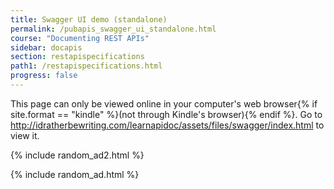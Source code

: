 ```yaml
---
title: Swagger UI demo (standalone)
permalink: /pubapis_swagger_ui_standalone.html
course: "Documenting REST APIs"
sidebar: docapis
section: restapispecifications
path1: /restapispecifications.html
progress: false
---
```


<p>This page can only be viewed online in your computer's web browser{% if site.format == "kindle" %}(not through Kindle's browser){% endif %}. Go to <a href="http://idratherbewriting.com/learnapidoc/assets/files/swagger/index.html">http://idratherbewriting.com/learnapidoc/assets/files/swagger/index.html</a> to view it.</p>

{% include random_ad2.html %}

{% include random_ad.html %}
